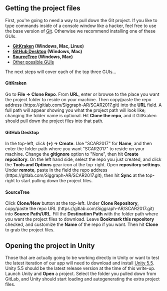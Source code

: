 <h2>Getting the project files</h2>
First, you're going to need a way to pull down the Git project. If you like to type commands inside of a console window like a hacker, feel free to use the base version of <a href="https://git-scm.com/">Git</a>. Otherwise we recommend installing one of these GUIs.
<ul>
    <li>
        <b><a href="https://www.gitkraken.com/">GitKraken</a> (Windows, Mac, Linux)</b>
    </li>
    <li>
        <b><a href="https://desktop.github.com/">GitHub Desktop</a> (Windows, Mac)</b>
    </li>
    <li>
        <b><a href="https://www.sourcetreeapp.com/">SourceTree</a> (Windows, Mac)</b>
    </li>
    <li>
        <a href="https://git-scm.com/downloads/guis">Other possible GUIs</a>
    </li>
</ul>
The next steps will cover each of the top three GUIs...
<h4>GitKraken</h4>
Go to <b>File -> Clone Repo</b>. From <b>URL</b>, enter or browse to the place you want the project folder to reside on your machine. Then copy/paste the repo address (https://gitlab.com/Siggraph-AR/SCAR2017.git) into the <b>URL</b> field. A full path will appear showing you what the project path will look like; changing the folder name is optional. Hit <b>Clone the repo</b>, and it GitKraken should pull down the project files into that path.

<h4>GitHub Desktop</h4>
In the top-left, click <b>(+) -> Create</b>. Use "SCAR2017" for <b>Name</b>, and then enter the folder path where you want "SCAR2017" to reside on your machine. Change the <b>gitignore</b> option to "None", then hit <b>Create repository</b>.  On the left hand side, select the repo you just created, and click the <b>Tools and Options</b> gear icon at the top-right. Open <b>repository settings</b>. Under <b>remote</b>, paste in the field the repo address (https://gitlab.com/Siggraph-AR/SCAR2017.git), then hit <b>Sync</b> at the top-right to start pulling down the project files.

<h4>SourceTree</h4>
Click <b>Clone/New</b> button at the top-left. Under <b>Clone Repository</b>, copy/paste the repo URL (https://gitlab.com/Siggraph-AR/SCAR2017.git) into <b>Source Path/URL</b>. Fill the <b>Destination Path</b> with the folder path where you want the project files to download. Leave <b>Bookmark this repository</b> checked, and customize the <b>Name</b> of the repo if you want. Then hit <b>Clone</b> to grab the project files.

<h2>Opening the project in Unity</h2>
Those that are actually going to be working directly in Unity or want to test the latest iteration of our app will need to download and install <a href="https://store.unity.com/download?ref=personal">Unity 5.5</a>. Unity 5.5 should be the latest release version at the time of this write-up.
<br/>
Launch Unity and <b>Open</b> a project. Select the folder you pulled down from GitLab, and Unity should start loading and autogenerating the extra project files.